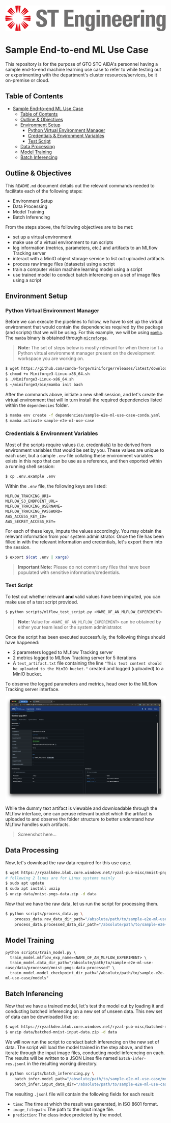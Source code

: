 ![ST Engineering Logo](./docs/assets/images/logos/st-engineering-logo.png)
# Sample End-to-end ML Use Case

This repository is for the purpose of GTO STC AIDA's personnel having a sample end-to-end machine learning use case to refer to while testing out or experimenting with the department's cluster resources/services, be it on-premise or cloud.

## Table of Contents

- [Sample End-to-end ML Use Case](#sample-end-to-end-ml-use-case)
  - [Table of Contents](#table-of-contents)
  - [Outline \& Objectives](#outline--objectives)
  - [Environment Setup](#environment-setup)
    - [Python Virtual Environment Manager](#python-virtual-environment-manager)
    - [Credentials \& Environment Variables](#credentials--environment-variables)
    - [Test Script](#test-script)
  - [Data Processing](#data-processing)
  - [Model Training](#model-training)
  - [Batch Inferencing](#batch-inferencing)

## Outline & Objectives

This `README.md` document details out the relevant commands needed to facilitate each of the following steps:

- Environment Setup
- Data Processing
- Model Training
- Batch Inferencing

From the steps above, the following objectives are to be met:

- set up a virtual environment
- make use of a virtual environment to run scripts
- log information (metrics, parameters, etc.) and artifacts to an MLflow Tracking server
- interact with a MinIO object storage service to list out uploaded artifacts
- process raw image files (datasets) using a script
- train a computer vision machine learning model using a script
- use trained model to conduct batch inferencing on a set of image files using a script

## Environment Setup

### Python Virtual Environment Manager

Before we can execute the pipelines to follow, we have to set up the virtual environment that would contain the dependencies required by the package (and scripts) that we will be using. For this example, we will be using [`mamba`](https://mamba.readthedocs.io/en/latest). The `mamba` binary is obtained through [`microforge`](https://github.com/conda-forge/miniforge?tab=readme-ov-file#download).

> __Note:__ The set of steps below is mostly relevant for when there isn't a Python virtual environment manager present on the development workspace you are working on.

```bash
$ wget https://github.com/conda-forge/miniforge/releases/latest/download/Miniforge3-Linux-x86_64.sh
$ chmod +x Miniforge3-Linux-x86_64.sh
$ ./Miniforge3-Linux-x86_64.sh
$ ~/miniforge3/bin/mamba init bash
```

After the commands above, initiate a new shell session, and let's create the virtual environment that will in turn install the required dependencies listed within the `dependencies` folder.

```bash
$ mamba env create -f dependencies/sample-e2e-ml-use-case-conda.yaml
$ mamba activate sample-e2e-ml-use-case
```

### Credentials & Environment Variables

Most of the scripts require values (i.e. credentials) to be derived from environment variables that would be set by you. These values are unique to each user, but a sample `.env` file collating these environment variables exists in this repo that can be use as a reference, and then exported within a running shell session:

```bash
$ cp .env.example .env
```

Within the `.env` file, the following keys are listed:

```
MLFLOW_TRACKING_URI=
MLFLOW_S3_ENDPOINT_URL=
MLFLOW_TRACKING_USERNAME=
MLFLOW_TRACKING_PASSWORD=
AWS_ACCESS_KEY_ID=
AWS_SECRET_ACCESS_KEY=
```

For each of these keys, impute the values accordingly. You may obtain the relevant information from your system administrator. Once the file has been filled in with the relevant information and credentials, let's export them into the session.

```bash
$ export $(cat .env | xargs)
```

> __Important Note:__ Please do not commit any files that have been populated with sensitive information/credentials.

### Test Script

To test out whether relevant __and__ valid values have been imputed, you can make use of a test script provided.

```bash
$ python scripts/mlflow_test_script.py <NAME_OF_AN_MLFLOW_EXPERIMENT>
```

> __Note:__ Value for `<NAME_OF_AN_MLFLOW_EXPERIMENT>` can be obtained by either your team lead or the system administrator.

Once the script has been executed successfully, the following things should have happened:

- 2 parameters logged to MLflow Tracking server
- 2 metrics logged to MLflow Tracking server for 5 iterations
- A `text_artifact.txt` file containing the line `"This text content should be uploaded to the MinIO bucket."` created and logged (uploaded) to a MinIO bucket.

To observe the logged parameters and metrics, head over to the MLflow Tracking server interface.

![MLflow - Test Script Success Screenshot](./docs/assets/images/screenshots/mlflow-test-run-success.png)

While the dummy text artifact is viewable and downloadable through the MLflow interface, one can peruse relevant bucket which the artifact is uploaded to and observe the folder structure to better understand how MLflow handles such artifacts.

> Screenshot here...

## Data Processing

Now, let's download the raw data required for this use case.

```bash
$ wget https://ryzalkdev.blob.core.windows.net/ryzal-pub-misc/mnist-pngs-data.zip -P data
# following 2 lines are for Linux systems mainly
$ sudo apt update
$ sudo apt install unzip
$ unzip data/mnist-pngs-data.zip -d data
```

Now that we have the raw data, let us run the script for processing them.

```bash
$ python scripts/process_data.py \
    process_data.raw_data_dir_path="/absolute/path/to/sample-e2e-ml-use-case/data/mnist-pngs-data" \
    process_data.processed_data_dir_path="/absolute/path/to/sample-e2e-ml-use-case/data/processed/mnist-pngs-data-processed"
```

## Model Training

```
python scripts/train_model.py \
  train_model.mlflow_exp_name=<NAME_OF_AN_MLFLOW_EXPERIMENT> \
  train_model.data_dir_path="/absolute/path/to/sample-e2e-ml-use-case/data/processed/mnist-pngs-data-processed" \
  train_model.model_checkpoint_dir_path="/absolute/path/to/sample-e2e-ml-use-case/models"
```

## Batch Inferencing

Now that we have a trained model, let's test the model out by loading it and conducting batched inferencing on a new set of unseen data. This new set of data can be downloaded like so:

```bash
$ wget https://ryzalkdev.blob.core.windows.net/ryzal-pub-misc/batched-mnist-input-data.zip -P data
$ unzip data/batched-mnist-input-data.zip -d data
```

We will now run the script to conduct batch inferencing on the new set of data. The script will load the model trained in the step above, and then iterate through the input image files, conducting model inferencing on each. The results will be written to a JSON Lines file named `batch-infer-res.jsonl` in the resulting working directory.

```bash
$ python scripts/batch_inferencing.py \
    batch_infer.model_path="/absolute/path/to/sample-e2e-ml-use-case/models/model.pt" \
    batch_infer.input_data_dir="/absolute/path/to/sample-e2e-ml-use-case/data/batched-mnist-input-data"
```

The resulting `.jsonl` file will contain the following fields for each result:

  - `time`: The time at which the result was generated, in ISO 8601 format.
  - `image_filepath`: The path to the input image file.
  - `prediction`: The class index predicted by the model.
